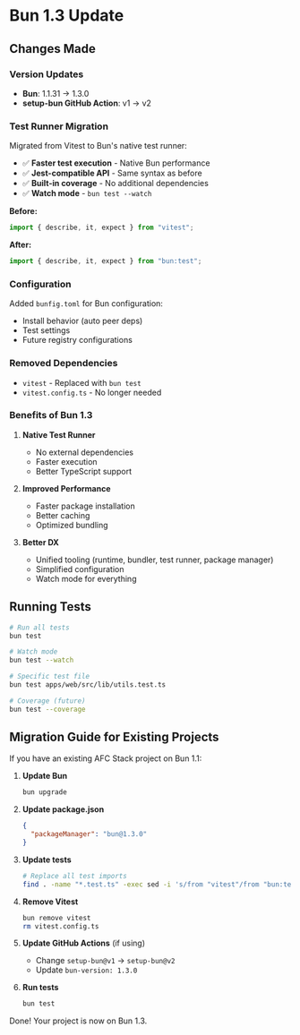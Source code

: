# Bun 1.3 Update

## Changes Made

### Version Updates
- **Bun**: 1.1.31 → 1.3.0
- **setup-bun GitHub Action**: v1 → v2

### Test Runner Migration
Migrated from Vitest to Bun's native test runner:
- ✅ **Faster test execution** - Native Bun performance
- ✅ **Jest-compatible API** - Same syntax as before
- ✅ **Built-in coverage** - No additional dependencies
- ✅ **Watch mode** - `bun test --watch`

**Before:**
```typescript
import { describe, it, expect } from "vitest";
```

**After:**
```typescript
import { describe, it, expect } from "bun:test";
```

### Configuration
Added `bunfig.toml` for Bun configuration:
- Install behavior (auto peer deps)
- Test settings
- Future registry configurations

### Removed Dependencies
- `vitest` - Replaced with `bun test`
- `vitest.config.ts` - No longer needed

### Benefits of Bun 1.3

1. **Native Test Runner**
   - No external dependencies
   - Faster execution
   - Better TypeScript support

2. **Improved Performance**
   - Faster package installation
   - Better caching
   - Optimized bundling

3. **Better DX**
   - Unified tooling (runtime, bundler, test runner, package manager)
   - Simplified configuration
   - Watch mode for everything

## Running Tests

```bash
# Run all tests
bun test

# Watch mode
bun test --watch

# Specific test file
bun test apps/web/src/lib/utils.test.ts

# Coverage (future)
bun test --coverage
```

## Migration Guide for Existing Projects

If you have an existing AFC Stack project on Bun 1.1:

1. **Update Bun**
   ```bash
   bun upgrade
   ```

2. **Update package.json**
   ```json
   {
     "packageManager": "bun@1.3.0"
   }
   ```

3. **Update tests**
   ```bash
   # Replace all test imports
   find . -name "*.test.ts" -exec sed -i 's/from "vitest"/from "bun:test"/g' {} \;
   ```

4. **Remove Vitest**
   ```bash
   bun remove vitest
   rm vitest.config.ts
   ```

5. **Update GitHub Actions** (if using)
   - Change `setup-bun@v1` → `setup-bun@v2`
   - Update `bun-version: 1.3.0`

6. **Run tests**
   ```bash
   bun test
   ```

Done! Your project is now on Bun 1.3.
